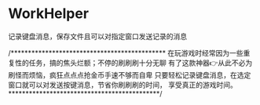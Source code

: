 # WorkHelper
记录键盘消息，保存文件且可以对指定窗口发送记录的消息

/*********************************************
在玩游戏时经常因为一些重复性的任务，搞的焦头烂额；不停的刷刷刷十分无聊
有了这款神器👉从此不必为刷怪而烦恼，疯狂点点点抢金币手速不够而自卑
只要轻松记录键盘消息，在选定窗口就可以对发送按键消息，节省你刷刷刷的时间，
享受真正的游戏时间。
********************************************/
